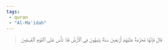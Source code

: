 ```yaml
---
tags: 
 - quran 
 - "Al-Ma'idah"
---
```


> قَالَ فَإِنَّهَا مُحَرَّمَةٌ عَلَيۡهِمۡۛ أَرۡبَعِينَ سَنَةٗۛ يَتِيهُونَ فِي ٱلۡأَرۡضِۚ فَلَا تَأۡسَ عَلَى ٱلۡقَوۡمِ ٱلۡفَٰسِقِينَ
